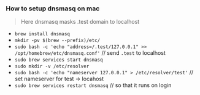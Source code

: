 ### How to setup dnsmasq on mac
> Here dnsmasq masks .test domain to localhost

-   `brew install dnsmasq`
-   `mkdir -pv $(brew --prefix)/etc/`
-   `sudo bash -c 'echo "address=/.test/127.0.0.1" >> /opt/homebrew/etc/dnsmasq.conf'` // send `.test` to localhost
-   `sudo brew services start dnsmasq`
-   `sudo mkdir -v /etc/resolver`
-   `sudo bash -c 'echo "nameserver 127.0.0.1" > /etc/resolver/test'` // set nameserver for test -> locahost
-   `sudo brew services restart dnsmasq` // so that it runs on login